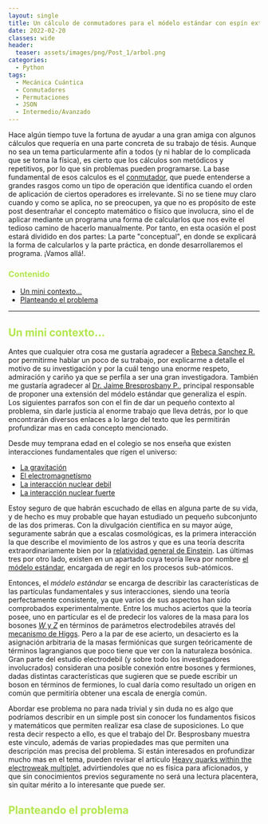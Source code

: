 ```yaml
---
layout: single
title: Un cálculo de conmutadores para el módelo estándar con espín extendido Parte 1
date: 2022-02-20
classes: wide
header:
  teaser: assets/images/png/Post_1/arbol.png
categories:
  - Python
tags:
  - Mecánica Cuántica
  - Conmutadores
  - Permutaciones
  - JSON
  - Intermedio/Avanzado
---
```


Hace algún tiempo tuve la fortuna de ayudar a una gran amiga con algunos cálculos que requería en una parte concreta de su trabajo de tésis. Aunque no sea un tema particularmente afín a todos (y ni hablar de lo complicada que se torna la física), es cierto que los cálculos son metódicos y repetitivos, por lo que sin problemas pueden programarse. La base fundamental de esos calculos es el [conmutador](), que puede entenderse a grandes rasgos como un tipo de operación que identifica cuando el orden de aplicación de ciertos operadores es irrelevante. Si no se tiene muy claro cuando y como se aplica, no se preocupen, ya que no es propósito de este post desentrañar el concepto matemático o físico que involucra, sino el de aplicar mediante un programa una forma de calcularlos que nos evite el tedioso camino de hacerlo manualmente. Por tanto, en esta ocasión el post estará dividido en dos partes: La parte "conceptual", en donde se explicará la forma de calcularlos y la parte práctica, en donde desarrollaremos el programa. ¡Vamos allá!.

### <span style="color:#b2e74c"> Contenido </span>

<ul>
    <li>
        <a href = "#cont">Un mini contexto...</a>
    </li>
    <li>
        <a href = "#prob">Planteando el problema</a>
    </li>
</ul>

***

<a id="cont"></a>
## <span style="color:#b2e74c">Un mini contexto...</span>

Antes que cualquier otra cosa me gustaría agradecer a [Rebeca Sanchez R.](https://www.fciencias.unam.mx/directorio/77614) por permitirme hablar un poco de su trabajo, por explicarme a detalle el motivo de su investigación y por la cuál tengo una enorme respeto, admiración y cariño ya que se perfila a ser una gran investigadora. También me gustaría agradecer al [Dr. Jaime Bresprosbany P.](https://www.fisica.unam.mx/es/personal.php?id=56&lang=), principal responsable de proponer una extensión del módelo estándar que generaliza el espín. Los siguientes parrafos son con el fin de dar un pequeño contexto al problema, sin darle justicia al enorme trabajo que lleva detrás, por lo que encontrarán diversos enlaces a lo largo del texto que les permitirán profundizar mas en cada concepto mencionado.

Desde muy temprana edad en el colegio se nos enseña que existen interacciones fundamentales que rígen el universo:

* [La gravitación]()
* [El electromagnetísmo]()
* [La interacción nuclear debil]()
* [La interacción nuclear fuerte]()

Estoy seguro de que habrán escuchado de ellas en alguna parte de su vida, y de hecho es muy probable que hayan estudiado un pequeño subconjunto de las dos primeras. Con la divulgación científica en su mayor aúge, seguramente sabrán que a escalas cosmológicas, es la primera interacción la que describe el movimiento de los astros y que es una teoría descrita extraordinariamente bien por la [relatividad general de Einstein](). Las últimas tres por otro lado, existen en un apartado cuya teoría lleva por nombre [el módelo estándar](), encargada de regír en los procesos sub-atómicos.

Entonces, el _módelo estándar_ se encarga de describir las características de las partículas fundamentales y sus interacciones, siendo una teoría perfectamente consistente, ya que varios de sus aspectos han sido comprobados experimentalmente. Entre los muchos aciertos que la teoría posee, uno en partícular es el de predecir los valores de la masa para los bosones [_W_ y _Z_](http://www.sciepub.com/reference/25123) en términos de parámetros electrodebiles através del [mecanismo de Higgs](https://www.sciencedirect.com/science/article/abs/pii/0031916364911369?via%3Dihub). Pero a la par de ese acierto, un desacierto es la asignación arbitraria de la masas fermiónicas que surgen teóricamente de términos lagrangianos que poco tiene que ver con la naturaleza bosónica. Gran parte del estudio electrodebil (y sobre todo los investigadores involucrados) consideran una posible conexión entre bosones y fermiones, dadas distintas características que sugieren que se puede escribir un boson en términos de fermiones, lo cual daría como resultado un origen en común que permitiría obtener una escala de energía común.

Abordar ese problema no para nada trivial y sin duda no es algo que podríamos describir en un simple post sin conocer los fundamentos fisicos y matemáticos que permiten realizar esa clase de suposiciones. Lo que resta decir respecto a ello, es que el trabajo del Dr. Besprosbany muestra este vinculo, además de varias propiedades mas que permiten una descripción mas precisa del problema. Si están interesados en profundizar mucho mas en el tema, pueden revisar el artículo [Heavy quarks within the electroweak multiplet](https://arxiv.org/abs/1701.01191), advirtiendoles que no es física para aficionados, y que sin conocimientos previos seguramente no será una lectura placentera, sin quitar mérito a lo interesante que puede ser.

<a id="cont"></a>
## <span style="color:#b2e74c">Planteando el problema</span>
